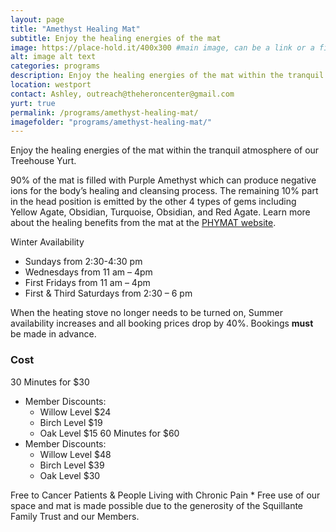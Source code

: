 ```yaml
---
layout: page
title: "Amethyst Healing Mat"
subtitle: Enjoy the healing energies of the mat
image: https://place-hold.it/400x300 #main image, can be a link or a file in assets/img/portfolio
alt: image alt text
categories: programs
description: Enjoy the healing energies of the mat within the tranquil atmosphere of our Treehouse Yurt.
location: westport
contact: Ashley, outreach@theheroncenter@gmail.com
yurt: true
permalink: /programs/amethyst-healing-mat/
imagefolder: "programs/amethyst-healing-mat/"
---
```


Enjoy the healing energies of the mat within the tranquil atmosphere of our Treehouse Yurt.

90% of the mat is filled with Purple Amethyst which can produce negative ions for the body’s healing and cleansing process. The remaining 10% part in the head position is emitted by the other 4 types of gems including Yellow Agate, Obsidian, Turquoise, Obsidian, and Red Agate. Learn more about the healing benefits from the mat at the [PHYMAT website](https://www.phymatlife.com/collections/amethyst-heating-pad/products/violet-amethyst-infrared-heating-pad).

Winter Availability
- Sundays from  2:30-4:30 pm
- Wednesdays from  11 am – 4pm
- First Fridays from 11 am – 4pm
- First & Third Saturdays from 2:30 – 6 pm 

When the heating stove no longer needs to be turned on, Summer availability increases and all booking prices drop by 40%. Bookings **must** be made in advance. 

### Cost
30 Minutes for $30 
- Member Discounts:
	- Willow Level $24  
    - Birch Level $19
    - Oak Level $15
60 Minutes for $60
- Member Discounts:
	- Willow Level $48  
    - Birch Level $39
    - Oak Level $30

Free to Cancer Patients & People Living with Chronic Pain * Free use of our space and mat is made possible due to the generosity of the Squillante Family Trust and our Members.

